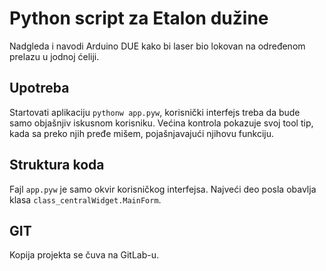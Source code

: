 # Python script za Etalon dužine

Nadgleda i navodi Arduino DUE kako bi laser bio lokovan na određenom prelazu u jodnoj ćeliji.

## Upotreba

Startovati aplikaciju `pythonw app.pyw`, korisnički interfejs treba da bude samo objašnjiv iskusnom korisniku. Većina kontrola pokazuje svoj tool tip, kada sa preko njih pređe mišem, pojašnjavajući njihovu funkciju.

## Struktura koda

Fajl `app.pyw` je samo okvir korisničkog interfejsa. Najveći deo posla obavlja klasa `class_centralWidget.MainForm`.

## GIT 

Kopija projekta se čuva na GitLab-u.